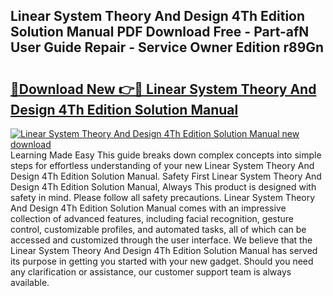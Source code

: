 ## Linear System Theory And Design 4Th Edition Solution Manual PDF Download Free - Part-afN User Guide Repair - Service Owner Edition r89Gn

# <h2><a href="http://bc39561.oget.top/?id=Linear+System+Theory+And+Design+4Th+Edition+Solution+Manual">🔗Download New 👉🔴 Linear System Theory And Design 4Th Edition Solution Manual</a></h2>

[![Linear System Theory And Design 4Th Edition Solution Manual new download](https://i.imgur.com/5g1atiW.png)](http://bc39561.oget.top/?id=Linear+System+Theory+And+Design+4Th+Edition+Solution+Manual)
Learning Made Easy This guide breaks down complex concepts into simple steps for effortless understanding of your new Linear System Theory And Design 4Th Edition Solution Manual. Safety First Linear System Theory And Design 4Th Edition Solution Manual, Always This product is designed with safety in mind. Please follow all safety precautions. Linear System Theory And Design 4Th Edition Solution Manual comes with an impressive collection of advanced features, including facial recognition, gesture control, customizable profiles, and automated tasks, all of which can be accessed and customized through the user interface. We believe that the Linear System Theory And Design 4Th Edition Solution Manual has served its purpose in getting you started with your new gadget. Should you need any clarification or assistance, our customer support team is always available.
